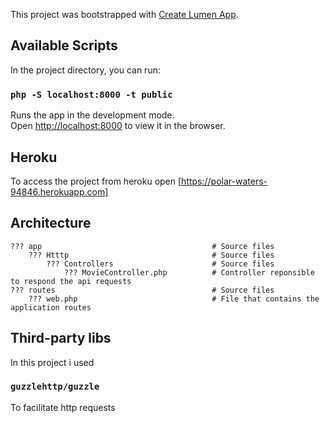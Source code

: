This project was bootstrapped with [Create Lumen App](https://lumen.laravel.com/docs/5.8).

## Available Scripts

In the project directory, you can run:

### `php -S localhost:8000 -t public`

Runs the app in the development mode.<br>
Open [http://localhost:8000](http://localhost:3000) to view it in the browser.


## Heroku

To access the project from heroku open [https://polar-waters-94846.herokuapp.com]

## Architecture

    ??? app                                      # Source files
        ??? Htttp                                # Source files
            ??? Controllers                      # Source files
                ??? MovieController.php          # Controller reponsible to respond the api requests
    ??? routes                                   # Source files
        ??? web.php                              # File that contains the application routes
                
                
## Third-party libs

In this project i used

### `guzzlehttp/guzzle`

To facilitate http requests